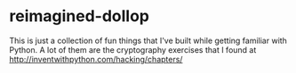 # reimagined-dollop
This is just a collection of fun things that I've built while getting familiar with Python. A lot of them are the
cryptography exercises that I found at http://inventwithpython.com/hacking/chapters/

